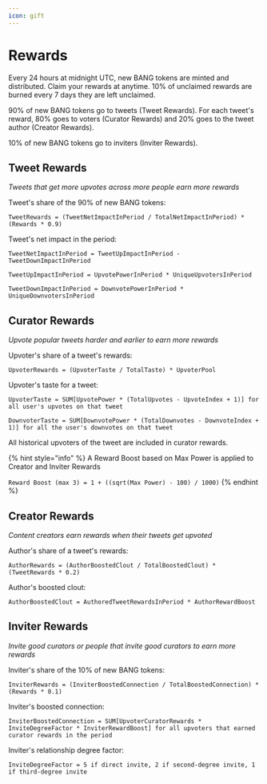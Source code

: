 ```yaml
---
icon: gift
---
```


# Rewards

Every 24 hours at midnight UTC, new BANG tokens are minted and distributed. Claim your rewards at anytime. 10% of unclaimed rewards are burned every 7 days they are left unclaimed.

90% of new BANG tokens go to tweets (Tweet Rewards). For each tweet's reward, 80% goes to voters (Curator Rewards) and 20% goes to the tweet author (Creator Rewards).

10% of new BANG tokens go to inviters (Inviter Rewards).

## Tweet Rewards

_Tweets that get more upvotes across more people earn more rewards_

Tweet's share of the 90% of new BANG tokens:

`TweetRewards = (TweetNetImpactInPeriod / TotalNetImpactInPeriod) * (Rewards * 0.9)`

Tweet's net impact in the period:

`TweetNetImpactInPeriod = TweetUpImpactInPeriod - TweetDownImpactInPeriod`

`TweetUpImpactInPeriod = UpvotePowerInPeriod * UniqueUpvotersInPeriod`

`TweetDownImpactInPeriod = DownvotePowerInPeriod * UniqueDownvotersInPeriod`

## Curator Rewards

_Upvote popular tweets harder and earlier to earn more rewards_

Upvoter's share of a tweet's rewards:

`UpvoterRewards = (UpvoterTaste / TotalTaste) * UpvoterPool`

Upvoter's taste for a tweet:

`UpvoterTaste = SUM[UpvotePower * (TotalUpvotes - UpvoteIndex + 1)] for all user's upvotes on that tweet`

`DownvoterTaste = SUM[DownvotePower * (TotalDownvotes - DownvoteIndex + 1)] for all the user's downvotes on that tweet`

All historical upvoters of the tweet are included in curator rewards.



{% hint style="info" %}
A Reward Boost based on Max Power is applied to Creator and Inviter Rewards

`Reward Boost (max 3) = 1 + ((sqrt(Max Power) - 100) / 1000)`
{% endhint %}

## Creator Rewards

_Content creators earn rewards when their tweets get upvoted_

Author's share of a tweet's rewards:

`AuthorRewards = (AuthorBoostedClout / TotalBoostedClout) * (TweetRewards * 0.2)`

Author's boosted clout:

`AuthorBoostedClout = AuthoredTweetRewardsInPeriod * AuthorRewardBoost`

## Inviter Rewards

_Invite good curators or people that invite good curators to earn more rewards_

Inviter's share of the 10% of new BANG tokens:

`InviterRewards = (InviterBoostedConnection / TotalBoostedConnection) * (Rewards * 0.1)`

Inviter's boosted connection:

`InviterBoostedConnection = SUM[UpvoterCuratorRewards * InviteDegreeFactor * InviterRewardBoost] for all upvoters that earned curator rewards in the period`

Inviter's relationship degree factor:

`InviteDegreeFactor = 5 if direct invite, 2 if second-degree invite, 1 if third-degree invite`
